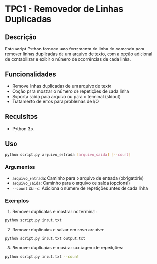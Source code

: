 # TPC1 - Removedor de Linhas Duplicadas

## Descrição
Este script Python fornece uma ferramenta de linha de comando para remover linhas duplicadas de um arquivo de texto, com a opção adicional de contabilizar e exibir o número de ocorrências de cada linha.

## Funcionalidades
- Remove linhas duplicadas de um arquivo de texto
- Opção para mostrar o número de repetições de cada linha
- Suporta saída para arquivo ou para o terminal (stdout)
- Tratamento de erros para problemas de I/O

## Requisitos
- Python 3.x

## Uso
```bash
python script.py arquivo_entrada [arquivo_saida] [--count]
```

### Argumentos
- `arquivo_entrada`: Caminho para o arquivo de entrada (obrigatório)
- `arquivo_saida`: Caminho para o arquivo de saída (opcional)
- `--count` ou `-c`: Adiciona o número de repetições antes de cada linha

### Exemplos
1. Remover duplicatas e mostrar no terminal:
```bash
python script.py input.txt
```

2. Remover duplicatas e salvar em novo arquivo:
```bash
python script.py input.txt output.txt
```

3. Remover duplicatas e mostrar contagem de repetições:
```bash
python script.py input.txt --count
```
